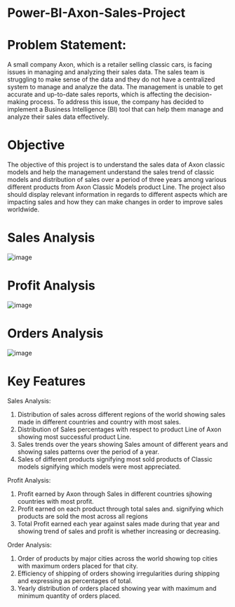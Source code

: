 # Power-BI-Axon-Sales-Project
# Problem Statement:
  A small company Axon, which is a retailer selling classic cars, is facing issues in managing and analyzing their sales data. The sales team is struggling to make sense of the data and they do not have a centralized 
  system to manage and analyze the data. The management is unable to get accurate and up-to-date sales reports, which is affecting the decision-making process.
  To address this issue, the company has decided to implement a Business Intelligence (BI) tool that can help them manage and analyze their sales data effectively.

# Objective
The objective of this project is to understand the sales data of Axon classic models and help the management understand the sales trend of classic models and distribution of sales over a period of three years among various different products from Axon Classic Models product Line. The project also should display relevant information in regards to different aspects which are impacting sales and how they can make changes in order to improve sales worldwide.

# Sales Analysis
![image](https://github.com/niteshchauhan77/Power-BI-Axon-Sales-Project/assets/146424285/c04268b6-4357-4ec8-be2a-01c4e1b80a1b)

# Profit Analysis
![image](https://github.com/niteshchauhan77/Power-BI-Axon-Sales-Project/assets/146424285/53692618-4f9a-4b52-b791-df2e3d165316)

# Orders Analysis
![image](https://github.com/niteshchauhan77/Power-BI-Axon-Sales-Project/assets/146424285/e24e5d86-5126-4e61-aa50-2657724a3130)

# Key Features
Sales Analysis: 
  1. Distribution of sales across different regions of the world showing sales made in different countries and country with most sales.
  2. Distribution of Sales percentages with respect to product Line of Axon showing most successful product Line.
  3. Sales trends over the years showing Sales amount of different years and showing sales patterns over the period of a year.
  4. Sales of different products signifying most sold products of Classic models signifying which models were most appreciated.

Profit Analysis:
  1. Profit earned by Axon through Sales in different countries sjhowing countries with most profit.
  2. Profit earned on each product through total sales and. signifying which products are sold the most across all regions
  3. Total Profit earned each year against sales made during that year and showing trend of sales and profit is whether increasing or decreasing.

Order Analysis:
  1. Order of products by major cities across the world showing top cities with maximum orders placed for that city.
  2. Efficiency of shipping of orders showing irregularities during shipping and expressing as percentages of total.
  3. Yearly distribution of orders placed showing year with maximum and minimum quantity of orders placed.
